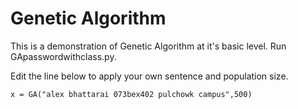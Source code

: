 # Genetic Algorithm

This is a demonstration of Genetic Algorithm at it's basic level.
Run GApasswordwithclass.py.

Edit the line below to apply your own sentence and population size.

```
x = GA("alex bhattarai 073bex402 pulchowk campus",500)
```
 
